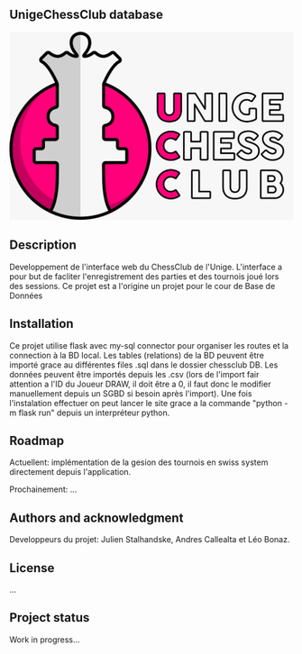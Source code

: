 ## UnigeChessClub database
![ALT](./CODE/static/UCC_Logo2.jpeg "LOGO")

## Description
Developpement de l'interface web du ChessClub de l'Unige.
L'interface a pour but de facliter l'enregistrement des parties et des tournois joué lors des sessions.
Ce projet est a l'origine un projet pour le cour de Base de Données


## Installation
Ce projet utilise flask avec my-sql connector pour organiser les routes et la connection à la BD local.
Les tables (relations) de la BD peuvent être importé grace au différentes files .sql dans le dossier chessclub DB. Les données peuvent être importés depuis les .csv (lors de l'import fair attention a l'ID du Joueur DRAW, il doit être a 0, il faut donc le modifier manuellement depuis un SGBD si besoin après l'import).
Une fois l'instalation effectuer on peut lancer le site grace a la commande "python -m flask run" depuis un interpréteur python.

## Roadmap
Actuellent: implémentation de la gesion des tournois en swiss system directement depuis l'application.

Prochainement: ...

## Authors and acknowledgment
Developpeurs du projet: Julien Stalhandske, Andres Callealta et Léo Bonaz.

## License
...

## Project status
Work in progress...
